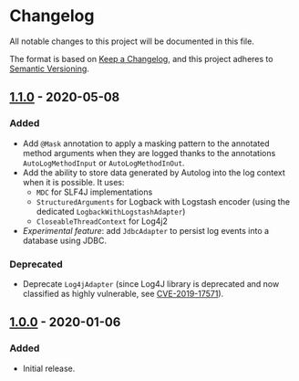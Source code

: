 # Changelog
All notable changes to this project will be documented in this file.

The format is based on [Keep a Changelog](https://keepachangelog.com/en/1.0.0/), and this project adheres to
[Semantic Versioning](https://semver.org/spec/v2.0.0.html).

## [1.1.0] - 2020-05-08
### Added
- Add `@Mask` annotation to apply a masking pattern to the annotated method arguments when they are logged thanks to the
annotations `AutoLogMethodInput` or `AutoLogMethodInOut`.
- Add the ability to store data generated by Autolog into the log context when it is possible. It uses:
  - `MDC` for SLF4J implementations
  - `StructuredArguments` for Logback with Logstash encoder (using the dedicated `LogbackWithLogstashAdapter`)
  - `CloseableThreadContext` for Log4j2
- _Experimental feature_: add `JdbcAdapter` to persist log events into a database using JDBC.
### Deprecated
- Deprecate `Log4jAdapter` (since Log4J library is deprecated and now classified as highly vulnerable, see
[CVE-2019-17571](https://nvd.nist.gov/vuln/detail/CVE-2019-17571">)).

## [1.0.0] - 2020-01-06
### Added
- Initial release.

[Unreleased]: https://github.com/maximevw/autolog/compare/v1.1.0...HEAD
[1.1.0]: https://github.com/maximevw/autolog/releases/tag/v1.1.0
[1.0.0]: https://github.com/maximevw/autolog/releases/tag/v1.0.0
